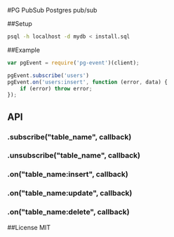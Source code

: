 #PG PubSub
Postgres pub/sub

##Setup
```bash
psql -h localhost -d mydb < install.sql
```

##Example

```js
var pgEvent = require('pg-event')(client);

pgEvent.subscribe('users')
pgEvent.on('users:insert', function (error, data) {
	if (error) throw error;	
});
```
## API
### .subscribe("table_name", callback)
### .unsubscribe("table_name", callback)
### .on("table_name:insert", callback)
### .on("table_name:update", callback)
### .on("table_name:delete", callback)

##License
MIT